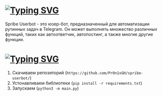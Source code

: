 # <a href=""><img src="https://readme-typing-svg.herokuapp.com?font=Fira+Code&weight=900&size=36&pause=1000&color=257CBCF7&width=435&lines=Spribe-Userbot" alt="Typing SVG" /></a>
Spribe Userbot - это юзер-бот, предназначенный для автоматизации рутинных задач в Telegram. Он может выполнять множество различных функций, таких как автоответчик, автопостинг, а также многие другие функции.
# <a href=""><img src="https://readme-typing-svg.herokuapp.com?font=Fira+Code&weight=700&size=24&pause=1000&color=00F789&width=435&lines=Installation" alt="Typing SVG" /></a>
1. Скачиваем репозиторий (`https://github.com/Pr0n1xGH/spribe-userbot/`)
2. Устонавливаем библиотеки (`pip install -r requirements.txt`)
3. Запускаем (`python3 -m main.py`)
